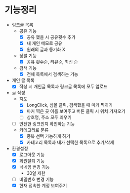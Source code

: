 기능정리
=

- 링크글 목록
  - 공유 기능
    - [X] 공유 했을 시 공유횟수 추가
    - [X] 내 개인 메모로 공유
    - [X] 원래의 글과 동기화 X
  - 정렬 기능
    - [X] 공유 횟수순, 리뷰순, 최신 순
  - 검색 기능
    - [X] 전체 목록에서 검색하는 기능
- 개인 글 목록
  - [X] 작성 시 개인글 목록과 링크글 목록에 모두 업로드
- 글 작성
  - 지도
    - [X] LongClick, 심볼 클릭, 검색했을 때 마커 찍히기
    - [X] 마커 찍은 곳 이름 보여주고 버튼 클릭 시 위치 가져오기
    - [ ] 상호명, 주소 모두 띄우기
  - [ ] 안전한 링크인지 확인하는 기능
  - 카테고리로 분류
    - [X] 중복 선택 가능하게 하기
    - [X] 카테고리 목록과 내가 선택한 목록으로 추가/삭제
- 환경설정
  - [x] 로그아웃 기능
  - [x] 회원탈퇴 기능
  - [x] 닉네임 변경 기능
    - 30일 제한
  - [ ] 비밀번호 변경 기능
  - [x] 현재 접속한 계정 보여주기